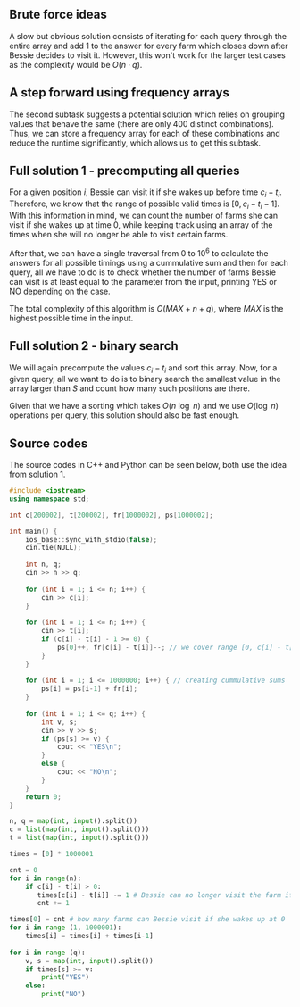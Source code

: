 ## Brute force ideas

A slow but obvious solution consists of iterating for each query through the entire array and add 1 to the answer for every farm which closes down after Bessie decides to visit it. However, this won't work for the larger test cases as the complexity would be $O(n \cdot q)$.

## A step forward using frequency arrays

The second subtask suggests a potential solution which relies on grouping values that behave the same (there are only $400$ distinct combinations). Thus, we can store a frequency array for each of these combinations and reduce the runtime significantly, which allows us to get this subtask.

## Full solution 1 - precomputing all queries

For a given position $i$, Bessie can visit it if she wakes up before time $c_i - t_i$. Therefore, we know that the range of possible valid times is $[0, c_i - t_i - 1]$. With this information in mind, we can count the number of farms she can visit if she wakes up at time 0, while keeping track using an array of the times when she will no longer be able to visit certain farms.

After that, we can have a single traversal from 0 to $10^6$ to calculate the answers for all possible timings using a cummulative sum and then for each query, all we have to do is to check whether the number of farms Bessie can visit is at least equal to the parameter from the input, printing YES or NO depending on the case.

The total complexity of this algorithm is $O(MAX + n + q)$, where $MAX$ is the highest possible time in the input.

## Full solution 2 - binary search

We will again precompute the values $c_i - t_i$ and sort this array. Now, for a given query, all we want to do is to binary search the smallest value in the array larger than $S$ and count how many such positions are there.

Given that we have a sorting which takes $O(n \ \log \ n)$ and we use $O(\log \ n)$ operations per query, this solution should also be fast enough.

## Source codes

The source codes in C++ and Python can be seen below, both use the idea from solution 1.

```cpp
#include <iostream>
using namespace std;

int c[200002], t[200002], fr[1000002], ps[1000002];

int main() {
    ios_base::sync_with_stdio(false);
    cin.tie(NULL);
    
    int n, q;
    cin >> n >> q;
    
    for (int i = 1; i <= n; i++) {
        cin >> c[i];
    }
    
    for (int i = 1; i <= n; i++) {
        cin >> t[i];
        if (c[i] - t[i] - 1 >= 0) {
            ps[0]++, fr[c[i] - t[i]]--; // we cover range [0, c[i] - t[i] - 1]
        }
    }
    
    for (int i = 1; i <= 1000000; i++) { // creating cummulative sums
        ps[i] = ps[i-1] + fr[i];
    }
    
    for (int i = 1; i <= q; i++) {
        int v, s;
        cin >> v >> s;
        if (ps[s] >= v) {
            cout << "YES\n";
        }
        else {
            cout << "NO\n";
        }
    }
    return 0;
}
```

```py
n, q = map(int, input().split())
c = list(map(int, input().split()))
t = list(map(int, input().split()))

times = [0] * 1000001

cnt = 0
for i in range(n):
    if c[i] - t[i] > 0:
       times[c[i] - t[i]] -= 1 # Bessie can no longer visit the farm if she wakes up too late
       cnt += 1

times[0] = cnt # how many farms can Bessie visit if she wakes up at 0
for i in range (1, 1000001):
    times[i] = times[i] + times[i-1]
  
for i in range (q):
    v, s = map(int, input().split())
    if times[s] >= v:
        print("YES")
    else:
        print("NO")
```
